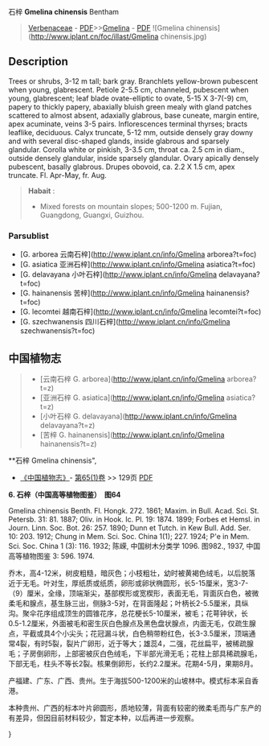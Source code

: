 石梓 **Gmelina chinensis** Bentham

> [Verbenaceae](http://www.iplant.cn/info/Verbenaceae?t=foc) - [PDF](http://www.iplant.cn/foc/pdf/Verbenaceae.pdf)>>[Gmelina](http://www.iplant.cn/info/Gmelina?t=foc) - [PDF](http://www.iplant.cn/foc/pdf/Gmelina.pdf)
![Gmelina chinensis](http://www.iplant.cn/foc/illast/Gmelina chinensis.jpg)

## Description

Trees or shrubs, 3-12 m tall; bark gray. Branchlets yellow-brown pubescent when young,  glabrescent.  Petiole 2-5.5 cm, channeled, pubescent when young, glabrescent; leaf blade ovate-elliptic to ovate, 5-15 X  3-7(-9) cm, papery to thickly papery, abaxially bluish green mealy with gland patches scattered to almost absent, adaxially glabrous, base cuneate, margin entire, apex acuminate, veins 3-5 pairs. Inflorescences terminal thyrses; bracts leaflike, deciduous. Calyx truncate, 5-12 mm, outside densely gray downy and with several disc-shaped glands, inside glabrous and sparsely glandular. Corolla white or pinkish, 3-3.5 cm, throat ca. 2.5 cm in diam., outside densely glandular, inside sparsely glandular. Ovary apically densely pubescent, basally glabrous. Drupes obovoid, ca. 2.2 X   1.5 cm, apex truncate. Fl. Apr-May, fr. Aug.

> **Habait** : 
>* Mixed forests on mountain slopes; 500-1200 m. Fujian, Guangdong, Guangxi, Guizhou.

### Parsublist

* [G.  arborea  云南石梓](http://www.iplant.cn/info/Gmelina arborea?t=foc)
* [G.  asiatica  亚洲石梓](http://www.iplant.cn/info/Gmelina asiatica?t=foc)
* [G.  delavayana  小叶石梓](http://www.iplant.cn/info/Gmelina delavayana?t=foc)
* [G.  hainanensis  苦梓](http://www.iplant.cn/info/Gmelina hainanensis?t=foc)
* [G.  lecomtei  越南石梓](http://www.iplant.cn/info/Gmelina lecomtei?t=foc)
* [G.  szechwanensis  四川石梓](http://www.iplant.cn/info/Gmelina szechwanensis?t=foc)

## 中国植物志

> * [云南石梓  G.  arborea](http://www.iplant.cn/info/Gmelina arborea?t=z)
> * [亚洲石梓  G.  asiatica](http://www.iplant.cn/info/Gmelina asiatica?t=z)
> * [小叶石梓  G.  delavayana](http://www.iplant.cn/info/Gmelina delavayana?t=z)
> * [苦梓  G.  hainanensis](http://www.iplant.cn/info/Gmelina hainanensis?t=z)

**石梓 Gmelina chinensis",

* [《中国植物志》](http://www.iplant.cn/frps)- [第65(1)卷](http://www.iplant.cn/frps/vol/65(1)) >> 129页 [PDF](http://www.iplant.cn/frps/pdf/65(1)/129.pdf)

**6. 石梓（中国高等植物图鉴）　图64**

Gmelina chinensis Benth. Fl. Hongk. 272. 1861; Maxim. in Bull. Acad. Sci. St. Petersb. 31: 81. 1887; Oliv. in Hook. Ic. Pl. 19: 1874. 1899; Forbes et Hemsl. in Journ. Linn. Soc. Bot. 26: 257. 1890; Dunn et Tutch. in Kew Bull. Add. Ser. 10: 203. 1912; Chung in Mem. Sci. Soc. China 1(1); 227. 1924; P'e in Mem. Sci. Soc. China 1 (3): 116. 1932; 陈嵘, 中国树木分类学 1096. 图982., 1937, 中国高等植物图鉴 3: 596. 1974.

乔木，高4-12米，树皮粗糙，暗灰色；小枝粗壮，幼时被黄褐色绒毛，以后脱落近于无毛。叶对生，厚纸质或纸质，卵形或卵状椭圆形，长5-15厘米，宽3-7-（9）厘米，全缘，顶端渐尖，基部楔形或宽楔形，表面无毛，背面灰白色，被微柔毛和腺点，基生脉三出，侧脉3-5对，在背面隆起；叶柄长2-5.5厘米，具纵沟。聚伞花序组成顶生的圆锥花序，总花梗长5-10厘米，被毛；花萼钟状，长0.5-1.2厘米，外面被毛和密生灰白色腺点及黑色盘状腺点，内面无毛，仅疏生腺点，平截或具4个小尖头；花冠漏斗状，白色稍带粉红色，长3-3.5厘米，顶端通常4裂，有时5裂，裂片广卵形，近于等大；雄蕊4，二强，花丝扁平，被稀疏腺毛；子房倒卵形，上部密被灰白色绒毛，下半部光滑无毛；花柱上部具稀疏腺毛，下部无毛，柱头不等长2裂。核果倒卵形，长约2.2厘米。花期4-5月，果期8月。

产福建、广东、广西、贵州。生于海拔500-1200米的山坡林中。模式标本采自香港。

本种贵州、广西的标本叶片卵圆形，质地较薄，背面有较密的微柔毛而与广东产的有差异，但因目前材料较少，暂定本种，以后再进一步观察。

}